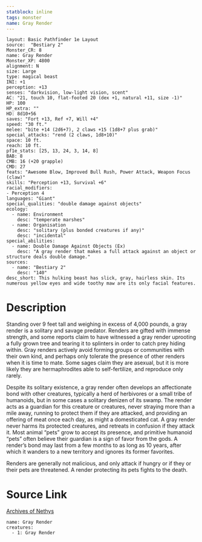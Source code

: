 ```yaml
---
statblock: inline
tags: monster
name: Gray Render
---
```

```statblock
layout: Basic Pathfinder 1e Layout
source:  "Bestiary 2"
Monster_CR: 8
name: Gray Render
Monster_XP: 4800
alignment: N
size: Large
type: magical beast
INI: +1
perception: +13
senses: "darkvision, low-light vision, scent"
AC: "21, touch 10, flat-footed 20 (dex +1, natural +11, size -1)"
HP: 100
HP_extra: ""
HD: 8d10+56
saves: "Fort +13, Ref +7, Will +4"
speed: "30 ft."
melee: "bite +14 (2d6+7), 2 claws +15 (1d8+7 plus grab)"
special_attacks: "rend (2 claws, 1d8+10)"
space: 10 ft.
reach: 10 ft.
pf1e_stats: [25, 13, 24, 3, 14, 8]
BAB: 8
CMB: 16 (+20 grapple)
CMD: 27
feats: "Awesome Blow, Improved Bull Rush, Power Attack, Weapon Focus (claw)"
skills: "Perception +13, Survival +6"
racial_modifiers:
- Perception 4
languages: "Giant"
special_qualities: "double damage against objects"
ecology:
  - name: Environment
    desc: "temperate marshes"
  - name: Organisation
    desc: "solitary (plus bonded creatures if any)"
    desc: "incidental"
special_abilities:
  - name: Double Damage Against Objects (Ex)
    desc: "A gray render that makes a full attack against an object or structure deals double damage."
sources:
  - name: "Bestiary 2"
    desc: "140"
desc_short: This hulking beast has slick, gray, hairless skin. Its numerous yellow eyes and wide toothy maw are its only facial features.
```
# Description
Standing over 9 feet tall and weighing in excess of 4,000 pounds, a gray render is a solitary and savage predator. Renders are gifted with immense strength, and some reports claim to have witnessed a gray render uprooting a fully grown tree and tearing it to splinters in order to catch prey hiding within. Gray renders actively avoid forming groups or communities with their own kind, and perhaps only tolerate the presence of other renders when it is time to mate. Some sages claim they are asexual, but it is more likely they are hermaphrodites able to self-fertilize, and reproduce only rarely.

Despite its solitary existence, a gray render often develops an affectionate bond with other creatures, typically a herd of herbivores or a small tribe of humanoids, but in some cases a solitary denizen of its swamp. The render acts as a guardian for this creature or creatures, never straying more than a mile away, running to protect them if they are attacked, and providing an offering of meat once each day, as might a domesticated cat. A gray render never harms its protected creatures, and retreats in confusion if they attack it. Most animal “pets” grow to accept its presence, and primitive humanoid “pets” often believe their guardian is a sign of favor from the gods. A render’s bond may last from a few months to as long as 10 years, after which it wanders to a new territory and ignores its former favorites.

Renders are generally not malicious, and only attack if hungry or if they or their pets are threatened. A render protecting its pets fights to the death.
# Source Link
[Archives of Nethys](https://aonprd.com/MonsterDisplay.aspx?ItemName=Gray%20Render)
```encounter-table
name: Gray Render
creatures:
  - 1: Gray Render
```
